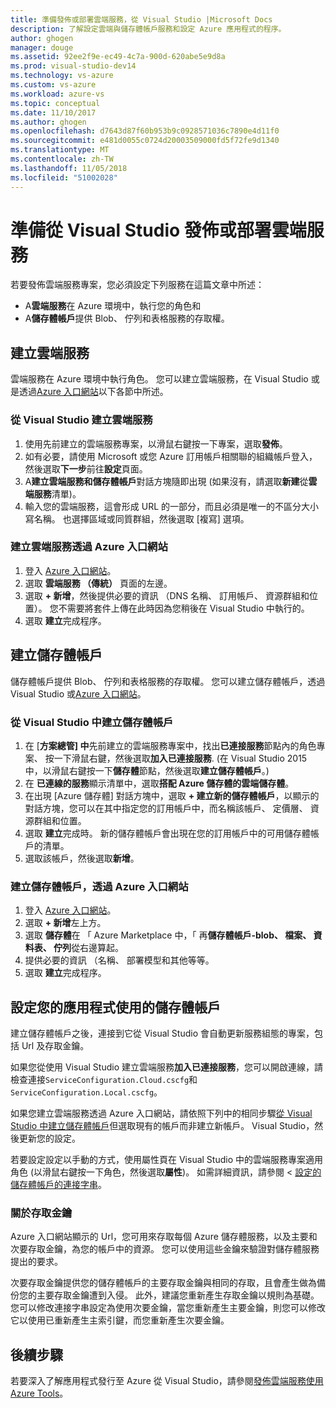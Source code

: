```yaml
---
title: 準備發佈或部署雲端服務，從 Visual Studio |Microsoft Docs
description: 了解設定雲端與儲存體帳戶服務和設定 Azure 應用程式的程序。
author: ghogen
manager: douge
ms.assetid: 92ee2f9e-ec49-4c7a-900d-620abe5e9d8a
ms.prod: visual-studio-dev14
ms.technology: vs-azure
ms.custom: vs-azure
ms.workload: azure-vs
ms.topic: conceptual
ms.date: 11/10/2017
ms.author: ghogen
ms.openlocfilehash: d7643d87f60b953b9c0928571036c7890e4d11f0
ms.sourcegitcommit: e481d0055c0724d20003509000fd5f72fe9d1340
ms.translationtype: MT
ms.contentlocale: zh-TW
ms.lasthandoff: 11/05/2018
ms.locfileid: "51002028"
---
```

# <a name="prepare-to-publish-or-deploy-a-cloud-service-from-visual-studio"></a>準備從 Visual Studio 發佈或部署雲端服務

若要發佈雲端服務專案，您必須設定下列服務在這篇文章中所述：

* A**雲端服務**在 Azure 環境中，執行您的角色和 
* A**儲存體帳戶**提供 Blob、 佇列和表格服務的存取權。

## <a name="create-a-cloud-service"></a>建立雲端服務

雲端服務在 Azure 環境中執行角色。 您可以建立雲端服務，在 Visual Studio 或是透過[Azure 入口網站](https://portal.azure.com/)以下各節中所述。

### <a name="create-a-cloud-service-from-visual-studio"></a>從 Visual Studio 建立雲端服務

1. 使用先前建立的雲端服務專案，以滑鼠右鍵按一下專案，選取**發佈**。
1. 如有必要，請使用 Microsoft 或您 Azure 訂用帳戶相關聯的組織帳戶登入，然後選取**下一步**前往**設定**頁面。
1. A**建立雲端服務和儲存體帳戶**對話方塊隨即出現 (如果沒有，請選取**新建**從**雲端服務**清單)。
1. 輸入您的雲端服務，這會形成 URL 的一部分，而且必須是唯一的不區分大小寫名稱。 也選擇區域或同質群組，然後選取 [複寫] 選項。

### <a name="create-a-cloud-service-through-the-azure-portal"></a>建立雲端服務透過 Azure 入口網站

1. 登入 [Azure 入口網站](https://portal.azure.com/)。
1. 選取 **雲端服務 （傳統）** 頁面的左邊。
1. 選取  **+ 新增**，然後提供必要的資訊 （DNS 名稱、 訂用帳戶、 資源群組和位置）。 您不需要將套件上傳在此時因為您稍後在 Visual Studio 中執行的。
1. 選取 **建立**完成程序。

## <a name="create-a-storage-account"></a>建立儲存體帳戶

儲存體帳戶提供 Blob、 佇列和表格服務的存取權。 您可以建立儲存體帳戶，透過 Visual Studio 或[Azure 入口網站](https://portal.azure.com/)。

### <a name="create-a-storage-account-from-visual-studio"></a>從 Visual Studio 中建立儲存體帳戶

1. 在 [**方案總管] 中**先前建立的雲端服務專案中，找出**已連接服務**節點內的角色專案、 按一下滑鼠右鍵，然後選取**加入已連接服務**. (在 Visual Studio 2015 中，以滑鼠右鍵按一下**儲存體**節點，然後選取**建立儲存體帳戶**。)
1. 在 **已連線的服務**顯示清單中，選取**搭配 Azure 儲存體的雲端儲存體**。
1. 在出現 [Azure 儲存體] 對話方塊中，選取 **+ 建立新的儲存體帳戶**，以顯示的對話方塊，您可以在其中指定您的訂用帳戶中，而名稱該帳戶、 定價層、 資源群組和位置。
1. 選取 **建立**完成時。 新的儲存體帳戶會出現在您的訂用帳戶中的可用儲存體帳戶的清單。
1. 選取該帳戶，然後選取**新增**。

### <a name="create-a-storage-account-through-the-azure-portal"></a>建立儲存體帳戶，透過 Azure 入口網站

1. 登入 [Azure 入口網站](https://portal.azure.com/)。
1. 選取  **+ 新增**左上方。
1. 選取 **儲存體**在 「 Azure Marketplace 中，「 再**儲存體帳戶-blob、 檔案、 資料表、 佇列**從右邊算起。
1. 提供必要的資訊 （名稱、 部署模型和其他等等。
1. 選取 **建立**完成程序。

## <a name="configure-your-app-to-use-the-storage-account"></a>設定您的應用程式使用的儲存體帳戶

建立儲存體帳戶之後，連接到它從 Visual Studio 會自動更新服務組態的專案，包括 Url 及存取金鑰。

如果您從使用 Visual Studio 建立雲端服務**加入已連接服務**，您可以開啟連線，請檢查連接`ServiceConfiguration.Cloud.cscfg`和`ServiceConfiguration.Local.cscfg`。

如果您建立雲端服務透過 Azure 入口網站，請依照下列中的相同步驟[從 Visual Studio 中建立儲存體帳戶](#create-a-storage-account-from-visual-studio)但選取現有的帳戶而非建立新帳戶。 Visual Studio，然後更新您的設定。

若要設定設定以手動的方式，使用屬性頁在 Visual Studio 中的雲端服務專案適用角色 (以滑鼠右鍵按一下角色，然後選取**屬性**)。 如需詳細資訊，請參閱 <<c0> [ 設定的儲存體帳戶的連接字串](vs-azure-tools-multiple-services-project-configurations.md#configuring-a-connection-string-for-a-storage-account)。

### <a name="about-access-keys"></a>關於存取金鑰

Azure 入口網站顯示的 Url，您可用來存取每個 Azure 儲存體服務，以及主要和次要存取金鑰，為您的帳戶中的資源。 您可以使用這些金鑰來驗證對儲存體服務提出的要求。

次要存取金鑰提供您的儲存體帳戶的主要存取金鑰與相同的存取，且會產生做為備份您的主要存取金鑰遭到入侵。 此外，建議您重新產生存取金鑰以規則為基礎。 您可以修改連接字串設定為使用次要金鑰，當您重新產生主要金鑰，則您可以修改它以使用已重新產生主索引鍵，而您重新產生次要金鑰。

## <a name="next-steps"></a>後續步驟

若要深入了解應用程式發行至 Azure 從 Visual Studio，請參閱[發佈雲端服務使用 Azure Tools](vs-azure-tools-publishing-a-cloud-service.md)。
